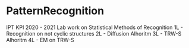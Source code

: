 # PatternRecognition
IPT KPI 2020 - 2021
Lab work on Statistical Methods of Recognition
  1L - Recognition on not cyclic structures
  2L - Diffusion Alhoritm 
  3L - TRW-S Alhoritm 
  4L - EM on TRW-S
